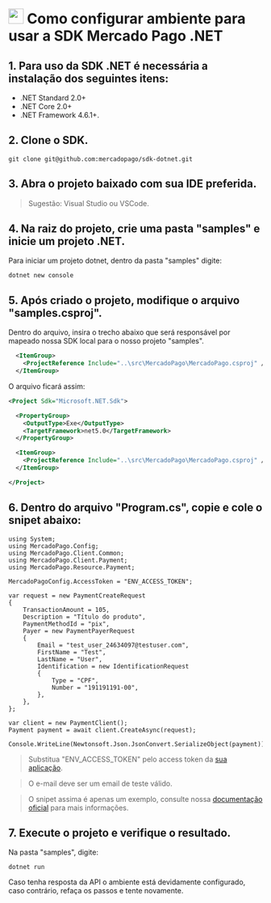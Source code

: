 # <img src="https://cdn.iconscout.com/icon/free/png-256/microsoft-dot-net-1175176.png" height=30 width=30> Como configurar ambiente para usar a SDK Mercado Pago .NET

## 1. Para uso da SDK .NET é necessária a instalação dos seguintes itens:

* .NET Standard 2.0+
* .NET Core 2.0+
* .NET Framework 4.6.1+.

## 2. Clone o SDK.

```
git clone git@github.com:mercadopago/sdk-dotnet.git
```

## 3. Abra o projeto baixado com sua IDE preferida.

> Sugestão: Visual Studio ou VSCode.

## 4. Na raiz do projeto, crie uma pasta "samples" e inicie um projeto .NET.

Para iniciar um projeto dotnet, dentro da pasta "samples" digite:

```
dotnet new console
```

## 5. Após criado o projeto, modifique o arquivo "samples.csproj".

Dentro do arquivo, insira o trecho abaixo que será responsável por mapeado nossa SDK local para o nosso projeto "samples".

```xml
  <ItemGroup>
    <ProjectReference Include="..\src\MercadoPago\MercadoPago.csproj" />
  </ItemGroup>
```

O arquivo ficará assim:

```xml
<Project Sdk="Microsoft.NET.Sdk">

  <PropertyGroup>
    <OutputType>Exe</OutputType>
    <TargetFramework>net5.0</TargetFramework>
  </PropertyGroup>

  <ItemGroup>
    <ProjectReference Include="..\src\MercadoPago\MercadoPago.csproj" />
  </ItemGroup>

</Project>

```

## 6. Dentro do arquivo "Program.cs", copie e cole o snipet abaixo:

```dotnet
using System;
using MercadoPago.Config;
using MercadoPago.Client.Common;
using MercadoPago.Client.Payment;
using MercadoPago.Resource.Payment;

MercadoPagoConfig.AccessToken = "ENV_ACCESS_TOKEN";

var request = new PaymentCreateRequest
{
    TransactionAmount = 105,
    Description = "Título do produto",
    PaymentMethodId = "pix",
    Payer = new PaymentPayerRequest
    {
        Email = "test_user_24634097@testuser.com",
        FirstName = "Test",
        LastName = "User",
        Identification = new IdentificationRequest
        {
            Type = "CPF",
            Number = "191191191-00",
        },
    },
};

var client = new PaymentClient();
Payment payment = await client.CreateAsync(request);

Console.WriteLine(Newtonsoft.Json.JsonConvert.SerializeObject(payment));
```
> Substitua "ENV_ACCESS_TOKEN" pelo access token da [sua aplicação](https://www.mercadopago.com.br/developers/panel).

> O e-mail deve ser um email de teste válido.

> O snipet assima é apenas um exemplo, consulte nossa [documentação oficial](https://www.mercadopago.com.br/developers/pt/guides) para mais informações.

## 7. Execute o projeto e verifique o resultado.

Na pasta "samples", digite:
```
dotnet run
```
Caso tenha resposta da API o ambiente está devidamente configurado, caso contrário, refaça os passos e tente novamente. 
